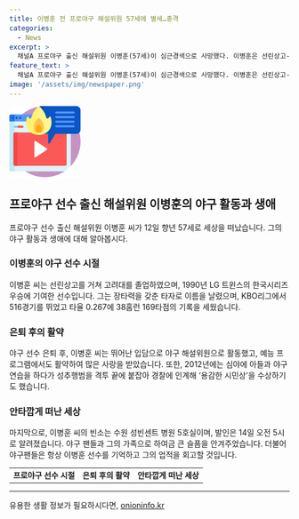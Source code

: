 ```yaml
---
title: 이병훈 전 프로야구 해설위원 57세에 별세…충격
categories:
  - News
excerpt: >
  채널A 프로야구 출신 해설위원 이병훈(57세)이 심근경색으로 사망했다. 이병훈은 선린상고-고려대 출신으로 LG 트윈스에서 활약하며 한국시리즈 우승에 기여했고, KBO리그에서 기록을 남겼다. 은퇴 후에는 야구 해설위원으로 활동하며, 예능 프로그램에서도 활약했다. 2012년에는 성추행범을 격투 끝에 붙잡아 ‘용감한 시민상’을 수상하기도 했다. 고인의 빈소는 수원 성빈센트 병원 5호실이며, 발인은 14일 오전 5시다. (150자)
feature_text: >
  채널A 프로야구 출신 해설위원 이병훈(57세)이 심근경색으로 사망했다. 이병훈은 선린상고-고려대 출신으로 LG 트윈스에서 활약하며 한국시리즈 우승에 기여했고, KBO리그에서 기록을 남겼다. 은퇴 후에는 야구 해설위원으로 활동하며, 예능 프로그램에서도 활약했다. 2012년에는 성추행범을 격투 끝에 붙잡아 ‘용감한 시민상’을 수상하기도 했다. 고인의 빈소는 수원 성빈센트 병원 5호실이며, 발인은 14일 오전 5시다. (150자)
image: '/assets/img/newspaper.png'
---
```


<p><img src="/assets/img/news.png" alt="rentncar 속보" /></p>

<h2 data-ke-size="size26">프로야구 선수 출신 해설위원 이병훈의 야구 활동과 생애</h2>

<p data-ke-size="size16">프로야구 선수 출신 해설위원 이병훈 씨가 12일 향년 57세로 세상을 떠났습니다. 그의 야구 활동과 생애에 대해 알아봅시다.</p>

<h3>이병훈의 야구 선수 시절</h3>

<p data-ke-size="size16">이병훈 씨는 선린상고를 거쳐 고려대를 졸업하였으며, 1990년 LG 트윈스의 한국시리즈 우승에 기여한 선수입니다. 그는 장타력을 갖춘 타자로 이름을 날렸으며, KBO리그에서 516경기를 뛰었고 타율 0.267에 38홈런 169타점의 기록을 세웠습니다.</p>

<h3>은퇴 후의 활약</h3>

<p data-ke-size="size16">야구 선수 은퇴 후, 이병훈 씨는 뛰어난 입담으로 야구 해설위원으로 활동했고, 예능 프로그램에서도 활약하여 많은 사랑을 받았습니다. 또한, 2012년에는 심야에 아들과 야구 연습을 하다가 성추행범을 격투 끝에 붙잡아 경찰에 인계해 ‘용감한 시민상’을 수상하기도 했습니다.</p>

<h3>안타깝게 떠난 세상</h3>

<p data-ke-size="size16">마지막으로, 이병훈 씨의 빈소는 수원 성빈센트 병원 5호실이며, 발인은 14일 오전 5시로 알려졌습니다. 야구 팬들과 그의 가족으로 하여금 큰 슬픔을 안겨주었습니다. 더불어 야구팬들은 항상 이병훈 선수를 기억하고 그의 업적을 회고할 것입니다.</p>

<table>
    <tbody>
        <tr>
            <td style="text-align: center; height: 17px;"><b>프로야구 선수 시절</b></td>
            <td style="text-align: center; height: 17px;"><b>은퇴 후의 활약</b></td>
            <td style="text-align: center; height: 17px;"><b>안타깝게 떠난 세상</b></td>
        </tr>
    </tbody>
</table>

<p><hr></p>
유용한 생활 정보가 필요하시다면, <a href="https://onioninfo.kr" rel="dofollow">onioninfo.kr</a>


